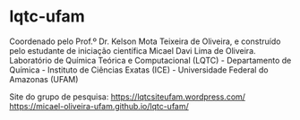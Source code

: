 # lqtc-ufam
Coordenado pelo Prof.º Dr. Kelson Mota Teixeira de Oliveira, e construído pelo estudante de iniciação científica Micael Davi Lima de Oliveira. Laboratório de Química Teórica e Computacional (LQTC) - Departamento de Química - Instituto de Ciências Exatas (ICE) - Universidade Federal do Amazonas (UFAM)

Site do grupo de pesquisa: https://lqtcsiteufam.wordpress.com/
https://micael-oliveira-ufam.github.io/lqtc-ufam/
